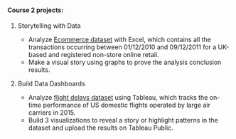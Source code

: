 #### Course 2 projects:
1. Storytelling with Data
    * Analyze [Ecommerce dataset](https://www.kaggle.com/carrie1/ecommerce-data/home) with Excel, which contains all the transactions occurring between 01/12/2010 and 09/12/2011 for a UK-based and registered non-store online retail.
    *	Make a visual story using graphs to prove the analysis conclusion results.


2. Build Data Dashboards
    * Analyze [flight delays dataset](https://www.kaggle.com/usdot/flight-delays/data) using Tableau, which tracks the on-time performance of US domestic flights operated by large air carriers in 2015.
    *	Build 3 visualizations to reveal a story or highlight patterns in the dataset and upload the results on Tableau Public.


